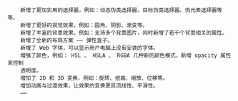 
        新增了更加实用的选择器，例如：动态伪类选择器、目标伪类选择器、伪元素选择器等等。 
        新增了更好的视觉效果，例如：圆角、阴影、渐变等。 
        新增了丰富的背景效果，例如：支持多个背景图片，同时新增了若干个背景相关的属性。 
        新增了全新的布局方案 —— 弹性盒子。 
        新增了 Web 字体，可以显示用户电脑上没有安装的字体。 
        增强了颜色，例如： HSL 、 HSLA 、 RGBA 几种新的颜色模式，新增 opacity 属性来控制 
        透明度。 
        增加了 2D 和 3D 变换，例如：旋转、扭曲、缩放、位移等。 
        增加动画与过渡效果，让效果的变换更具流线性、平滑性。 
        …… 